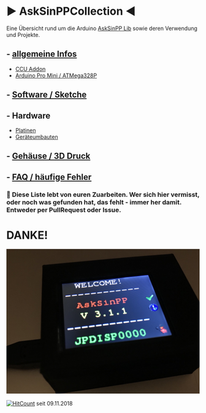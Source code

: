 # ▶️ AskSinPPCollection ◀️
Eine Übersicht rund um die Arduino [AskSinPP Lib](https://github.com/pa-pa/AskSinPP) sowie deren Verwendung und Projekte.

## - [allgemeine Infos](https://github.com/jp112sdl/AskSinPPCollection/blob/master/Markdown/Info.md)
  - [CCU Addon](https://github.com/jp112sdl/AskSinPPCollection/blob/master/Markdown/Addon.md)
  - [Arduino Pro Mini / ATMega328P](https://github.com/jp112sdl/AskSinPPCollection/blob/master/Markdown/ProMini.md)

## - [Software / Sketche](https://github.com/jp112sdl/AskSinPPCollection/blob/master/Markdown/Sketches.md)

## - Hardware
  - [Platinen](https://github.com/jp112sdl/AskSinPPCollection/blob/master/Markdown/Platinen.md)
  - [Geräteumbauten](https://github.com/jp112sdl/AskSinPPCollection/blob/master/Markdown/Umbau.md)
  
## - [Gehäuse / 3D Druck](https://github.com/jp112sdl/AskSinPPCollection/blob/master/Markdown/Gehaeuse.md)
  
## - [FAQ / häufige Fehler](https://github.com/jp112sdl/AskSinPPCollection/blob/master/Markdown/FAQ.md)

### 🚧 Diese Liste lebt von euren Zuarbeiten. Wer sich hier vermisst, oder noch was gefunden hat, das fehlt - immer her damit. Entweder per PullRequest oder Issue. 

# DANKE!

![topimg](Images/README_TOP.jpg)

[![HitCount](http://hits.dwyl.com/jp112sdl/AskSinPPCollection.svg)](http://hits.dwyl.com/jp112sdl/AskSinPPCollection) seit 09.11.2018
